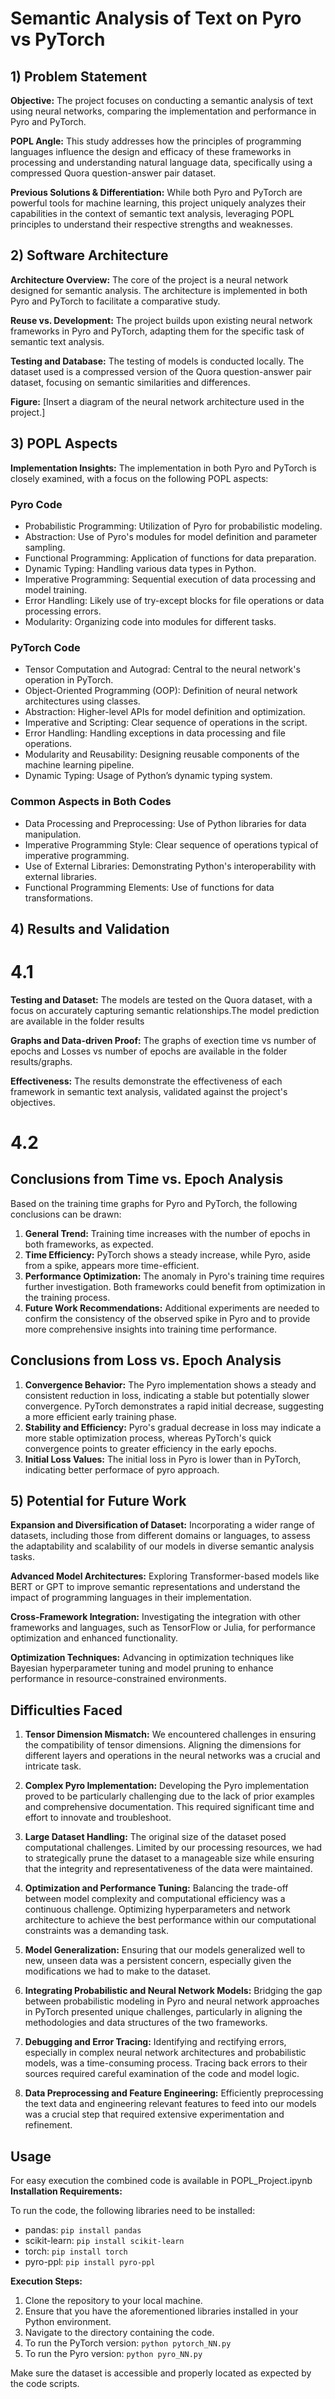 
# Semantic Analysis of Text on Pyro vs PyTorch

## 1) Problem Statement

**Objective:** The project focuses on conducting a semantic analysis of text using neural networks, comparing the implementation and performance in Pyro and PyTorch.

**POPL Angle:** This study addresses how the principles of programming languages influence the design and efficacy of these frameworks in processing and understanding natural language data, specifically using a compressed Quora question-answer pair dataset.

**Previous Solutions & Differentiation:** While both Pyro and PyTorch are powerful tools for machine learning, this project uniquely analyzes their capabilities in the context of semantic text analysis, leveraging POPL principles to understand their respective strengths and weaknesses.

## 2) Software Architecture

**Architecture Overview:** The core of the project is a neural network designed for semantic analysis. The architecture is implemented in both Pyro and PyTorch to facilitate a comparative study.

**Reuse vs. Development:** The project builds upon existing neural network frameworks in Pyro and PyTorch, adapting them for the specific task of semantic text analysis.

**Testing and Database:** The testing of models is conducted locally. The dataset used is a compressed version of the Quora question-answer pair dataset, focusing on semantic similarities and differences.

**Figure:** [Insert a diagram of the neural network architecture used in the project.]

## 3) POPL Aspects

**Implementation Insights:** The implementation in both Pyro and PyTorch is closely examined, with a focus on the following POPL aspects:

### Pyro Code
- Probabilistic Programming: Utilization of Pyro for probabilistic modeling.
- Abstraction: Use of Pyro's modules for model definition and parameter sampling.
- Functional Programming: Application of functions for data preparation.
- Dynamic Typing: Handling various data types in Python.
- Imperative Programming: Sequential execution of data processing and model training.
- Error Handling: Likely use of try-except blocks for file operations or data processing errors.
- Modularity: Organizing code into modules for different tasks.

### PyTorch Code
- Tensor Computation and Autograd: Central to the neural network's operation in PyTorch.
- Object-Oriented Programming (OOP): Definition of neural network architectures using classes.
- Abstraction: Higher-level APIs for model definition and optimization.
- Imperative and Scripting: Clear sequence of operations in the script.
- Error Handling: Handling exceptions in data processing and file operations.
- Modularity and Reusability: Designing reusable components of the machine learning pipeline.
- Dynamic Typing: Usage of Python’s dynamic typing system.

### Common Aspects in Both Codes
- Data Processing and Preprocessing: Use of Python libraries for data manipulation.
- Imperative Programming Style: Clear sequence of operations typical of imperative programming.
- Use of External Libraries: Demonstrating Python's interoperability with external libraries.
- Functional Programming Elements: Use of functions for data transformations.

## 4) Results and Validation
# 4.1
**Testing and Dataset:** The models are tested on the Quora dataset, with a focus on accurately capturing semantic relationships.The model prediction are available in the folder results

**Graphs and Data-driven Proof:** The graphs of exection time vs number of epochs and Losses vs number of epochs are available in the folder results/graphs.

**Effectiveness:** The results demonstrate the effectiveness of each framework in semantic text analysis, validated against the project's objectives.
# 4.2 

## Conclusions from Time vs. Epoch Analysis
Based on the training time graphs for Pyro and PyTorch, the following conclusions can be drawn:
1. **General Trend:** Training time increases with the number of epochs in both frameworks, as expected.
2. **Time Efficiency:** PyTorch shows a steady increase, while Pyro, aside from a spike, appears more time-efficient.
3. **Performance Optimization:** The anomaly in Pyro's training time requires further investigation. Both frameworks could benefit from optimization in the training process.
4. **Future Work Recommendations:** Additional experiments are needed to confirm the consistency of the observed spike in Pyro and to provide more comprehensive insights into training time performance.
## Conclusions from Loss vs. Epoch Analysis
1. **Convergence Behavior:** The Pyro implementation shows a steady and consistent reduction in loss, indicating a stable but potentially slower convergence. PyTorch demonstrates a rapid initial decrease, suggesting a more efficient early training phase.
2. **Stability and Efficiency:** Pyro's gradual decrease in loss may indicate a more stable optimization process, whereas PyTorch's quick convergence points to greater efficiency in the early epochs.
3. **Initial Loss Values:** The initial loss in Pyro is lower than in PyTorch, indicating better performace of pyro approach.

## 5) Potential for Future Work

**Expansion and Diversification of Dataset:** Incorporating a wider range of datasets, including those from different domains or languages, to assess the adaptability and scalability of our models in diverse semantic analysis tasks.

**Advanced Model Architectures:** Exploring Transformer-based models like BERT or GPT to improve semantic representations and understand the impact of programming languages in their implementation.

**Cross-Framework Integration:** Investigating the integration with other frameworks and languages, such as TensorFlow or Julia, for performance optimization and enhanced functionality.

**Optimization Techniques:** Advancing in optimization techniques like Bayesian hyperparameter tuning and model pruning to enhance performance in resource-constrained environments.

## Difficulties Faced

1. **Tensor Dimension Mismatch:** We encountered challenges in ensuring the compatibility of tensor dimensions. Aligning the dimensions for different layers and operations in the neural networks was a crucial and intricate task.

2. **Complex Pyro Implementation:** Developing the Pyro implementation proved to be particularly challenging due to the lack of prior examples and comprehensive documentation. This required significant time and effort to innovate and troubleshoot.

3. **Large Dataset Handling:** The original size of the dataset posed computational challenges. Limited by our processing resources, we had to strategically prune the dataset to a manageable size while ensuring that the integrity and representativeness of the data were maintained.

4. **Optimization and Performance Tuning:** Balancing the trade-off between model complexity and computational efficiency was a continuous challenge. Optimizing hyperparameters and network architecture to achieve the best performance within our computational constraints was a demanding task.

5. **Model Generalization:** Ensuring that our models generalized well to new, unseen data was a persistent concern, especially given the modifications we had to make to the dataset.

6. **Integrating Probabilistic and Neural Network Models:** Bridging the gap between probabilistic modeling in Pyro and neural network approaches in PyTorch presented unique challenges, particularly in aligning the methodologies and data structures of the two frameworks.

7. **Debugging and Error Tracing:** Identifying and rectifying errors, especially in complex neural network architectures and probabilistic models, was a time-consuming process. Tracing back errors to their sources required careful examination of the code and model logic.

8. **Data Preprocessing and Feature Engineering:** Efficiently preprocessing the text data and engineering relevant features to feed into our models was a crucial step that required extensive experimentation and refinement.


## Usage
For easy execution the combined code is available in POPL_Project.ipynb
**Installation Requirements:**

To run the code, the following libraries need to be installed:

- pandas: `pip install pandas`
- scikit-learn: `pip install scikit-learn`
- torch: `pip install torch`
- pyro-ppl: `pip install pyro-ppl`

**Execution Steps:**

1. Clone the repository to your local machine.
2. Ensure that you have the aforementioned libraries installed in your Python environment.
3. Navigate to the directory containing the code.
4. To run the PyTorch version: `python pytorch_NN.py`
5. To run the Pyro version: `python pyro_NN.py`

Make sure the dataset is accessible and properly located as expected by the code scripts.